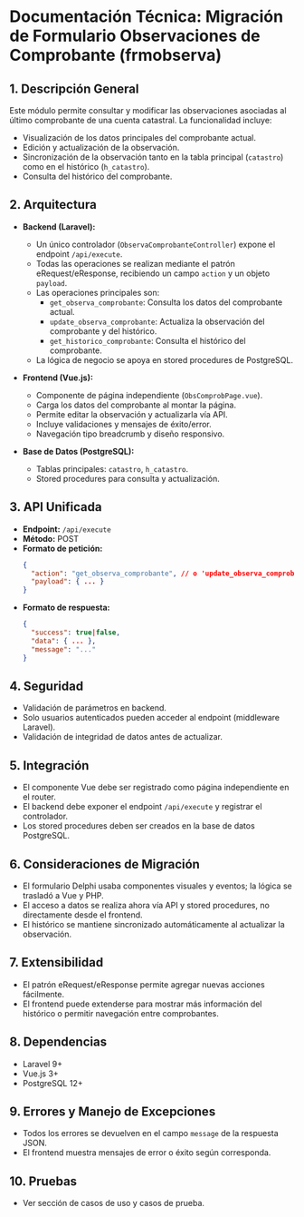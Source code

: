 # Documentación Técnica: Migración de Formulario Observaciones de Comprobante (frmobserva)

## 1. Descripción General
Este módulo permite consultar y modificar las observaciones asociadas al último comprobante de una cuenta catastral. La funcionalidad incluye:
- Visualización de los datos principales del comprobante actual.
- Edición y actualización de la observación.
- Sincronización de la observación tanto en la tabla principal (`catastro`) como en el histórico (`h_catastro`).
- Consulta del histórico del comprobante.

## 2. Arquitectura
- **Backend (Laravel):**
  - Un único controlador (`ObservaComprobanteController`) expone el endpoint `/api/execute`.
  - Todas las operaciones se realizan mediante el patrón eRequest/eResponse, recibiendo un campo `action` y un objeto `payload`.
  - Las operaciones principales son:
    - `get_observa_comprobante`: Consulta los datos del comprobante actual.
    - `update_observa_comprobante`: Actualiza la observación del comprobante y del histórico.
    - `get_historico_comprobante`: Consulta el histórico del comprobante.
  - La lógica de negocio se apoya en stored procedures de PostgreSQL.

- **Frontend (Vue.js):**
  - Componente de página independiente (`ObsComprobPage.vue`).
  - Carga los datos del comprobante al montar la página.
  - Permite editar la observación y actualizarla vía API.
  - Incluye validaciones y mensajes de éxito/error.
  - Navegación tipo breadcrumb y diseño responsivo.

- **Base de Datos (PostgreSQL):**
  - Tablas principales: `catastro`, `h_catastro`.
  - Stored procedures para consulta y actualización.

## 3. API Unificada
- **Endpoint:** `/api/execute`
- **Método:** POST
- **Formato de petición:**
  ```json
  {
    "action": "get_observa_comprobante", // o 'update_observa_comprobante', 'get_historico_comprobante'
    "payload": { ... }
  }
  ```
- **Formato de respuesta:**
  ```json
  {
    "success": true|false,
    "data": { ... },
    "message": "..."
  }
  ```

## 4. Seguridad
- Validación de parámetros en backend.
- Solo usuarios autenticados pueden acceder al endpoint (middleware Laravel).
- Validación de integridad de datos antes de actualizar.

## 5. Integración
- El componente Vue debe ser registrado como página independiente en el router.
- El backend debe exponer el endpoint `/api/execute` y registrar el controlador.
- Los stored procedures deben ser creados en la base de datos PostgreSQL.

## 6. Consideraciones de Migración
- El formulario Delphi usaba componentes visuales y eventos; la lógica se trasladó a Vue y PHP.
- El acceso a datos se realiza ahora vía API y stored procedures, no directamente desde el frontend.
- El histórico se mantiene sincronizado automáticamente al actualizar la observación.

## 7. Extensibilidad
- El patrón eRequest/eResponse permite agregar nuevas acciones fácilmente.
- El frontend puede extenderse para mostrar más información del histórico o permitir navegación entre comprobantes.

## 8. Dependencias
- Laravel 9+
- Vue.js 3+
- PostgreSQL 12+

## 9. Errores y Manejo de Excepciones
- Todos los errores se devuelven en el campo `message` de la respuesta JSON.
- El frontend muestra mensajes de error o éxito según corresponda.

## 10. Pruebas
- Ver sección de casos de uso y casos de prueba.
